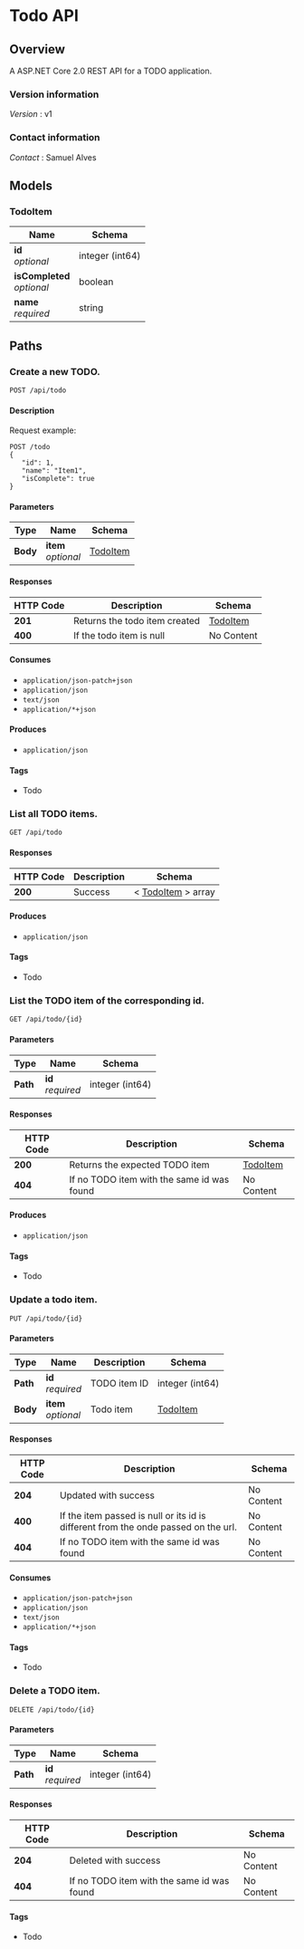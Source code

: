 # Todo API


<a name="overview"></a>
## Overview
A ASP.NET Core 2.0 REST API for a TODO application.


### Version information
*Version* : v1


### Contact information
*Contact* : Samuel Alves


<a name="models"></a>
## Models

<a name="todoitem"></a>
### TodoItem

|Name|Schema|
|---|---|
|**id**  <br>*optional*|integer (int64)|
|**isCompleted**  <br>*optional*|boolean|
|**name**  <br>*required*|string|



<a name="paths"></a>
## Paths

<a name="apitodopost"></a>
### Create a new TODO.
```
POST /api/todo
```


#### Description
Request example:
            
    POST /todo
    {
       "id": 1,
       "name": "Item1",
       "isComplete": true
    }


#### Parameters

|Type|Name|Schema|
|---|---|---|
|**Body**|**item**  <br>*optional*|[TodoItem](#todoitem)|


#### Responses

|HTTP Code|Description|Schema|
|---|---|---|
|**201**|Returns the todo item created|[TodoItem](#todoitem)|
|**400**|If the todo item is null|No Content|


#### Consumes

* `application/json-patch+json`
* `application/json`
* `text/json`
* `application/*+json`


#### Produces

* `application/json`


#### Tags

* Todo


<a name="apitodoget"></a>
### List all TODO items.
```
GET /api/todo
```


#### Responses

|HTTP Code|Description|Schema|
|---|---|---|
|**200**|Success|< [TodoItem](#todoitem) > array|


#### Produces

* `application/json`


#### Tags

* Todo


<a name="apitodobyidget"></a>
### List the TODO item of the corresponding id.
```
GET /api/todo/{id}
```


#### Parameters

|Type|Name|Schema|
|---|---|---|
|**Path**|**id**  <br>*required*|integer (int64)|


#### Responses

|HTTP Code|Description|Schema|
|---|---|---|
|**200**|Returns the expected TODO item|[TodoItem](#todoitem)|
|**404**|If no TODO item with the same id was found|No Content|


#### Produces

* `application/json`


#### Tags

* Todo


<a name="apitodobyidput"></a>
### Update a todo item.
```
PUT /api/todo/{id}
```


#### Parameters

|Type|Name|Description|Schema|
|---|---|---|---|
|**Path**|**id**  <br>*required*|TODO item ID|integer (int64)|
|**Body**|**item**  <br>*optional*|Todo item|[TodoItem](#todoitem)|


#### Responses

|HTTP Code|Description|Schema|
|---|---|---|
|**204**|Updated with success|No Content|
|**400**|If the item passed is null or its id is different from the onde passed on the url.|No Content|
|**404**|If no TODO item with the same id was found|No Content|


#### Consumes

* `application/json-patch+json`
* `application/json`
* `text/json`
* `application/*+json`


#### Tags

* Todo


<a name="apitodobyiddelete"></a>
### Delete a TODO item.
```
DELETE /api/todo/{id}
```


#### Parameters

|Type|Name|Schema|
|---|---|---|
|**Path**|**id**  <br>*required*|integer (int64)|


#### Responses

|HTTP Code|Description|Schema|
|---|---|---|
|**204**|Deleted with success|No Content|
|**404**|If no TODO item with the same id was found|No Content|


#### Tags

* Todo



